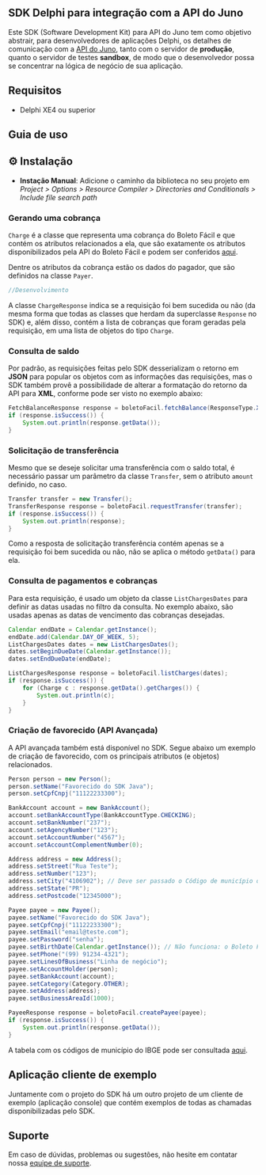 ## SDK Delphi para integração com a API do Juno

Este SDK (Software Development Kit) para API do Juno tem como objetivo abstrair, para desenvolvedores de aplicações Delphi, os detalhes de comunicação com a [API do Juno](https://dev.juno.com.br/api/v2), tanto com o servidor de **produção**, quanto o servidor de testes **sandbox**, de modo que o desenvolvedor possa se concentrar na lógica de negócio de sua aplicação.

## Requisitos

* Delphi XE4 ou superior

## Guia de uso

## ⚙️ Instalação
* **Instação Manual**: Adicione o caminho da biblioteca no seu projeto em *Project > Options > Resource Compiler > Directories and Conditionals > Include file search path*

### Gerando uma cobrança

`Charge` é a classe que representa uma cobrança do Boleto Fácil e que contém os atributos relacionados a ela, que 
são exatamente os atributos disponibilizados pela API do Boleto Fácil e podem ser conferidos [aqui](https://www.boletobancario.com/boletofacil/integration/integration.html#cobrancas). 

Dentre os atributos da cobrança estão os dados do pagador, que são definidos na classe `Payer`.

```pascal
//Desenvolvimento
```

A classe `ChargeResponse` indica se a requisição foi bem sucedida ou não (da mesma forma que todas as classes que herdam da superclasse `Response` no SDK) e, além disso, contém a lista de cobranças que foram geradas pela requisição, em uma lista de objetos do tipo `Charge`.


### Consulta de saldo

Por padrão, as requisições feitas pelo SDK desserializam o retorno em **JSON** para popular os objetos com as informações das requisições, mas o SDK também provê a possibilidade de alterar a formatação do retorno da API para **XML**, conforme pode ser visto no exemplo abaixo:

```java
FetchBalanceResponse response = boletoFacil.fetchBalance(ResponseType.XML);
if (response.isSuccess()) {
	System.out.println(response.getData());
}
```


### Solicitação de transferência

Mesmo que se deseje solicitar uma transferência com o saldo total, é necessário passar um parâmetro da classe `Transfer`, sem o atributo `amount` definido, no caso.

```java
Transfer transfer = new Transfer();
TransferResponse response = boletoFacil.requestTransfer(transfer);
if (response.isSuccess()) {
	System.out.println(response);
}
```

Como a resposta de solicitação transferência contém apenas se a requisição foi bem sucedida ou não, não se aplica o método `getData()` para ela.


### Consulta de pagamentos e cobranças

Para esta requisição, é usado um objeto da classe `ListChargesDates` para definir as datas usadas no filtro da consulta. No exemplo abaixo, são usadas apenas as datas de vencimento das cobranças desejadas.

```java
Calendar endDate = Calendar.getInstance();
endDate.add(Calendar.DAY_OF_WEEK, 5);
ListChargesDates dates = new ListChargesDates();
dates.setBeginDueDate(Calendar.getInstance());
dates.setEndDueDate(endDate);

ListChargesResponse response = boletoFacil.listCharges(dates);
if (response.isSuccess()) {
	for (Charge c : response.getData().getCharges()) {
		System.out.println(c);
	}
}
```


### Criação de favorecido (API Avançada)

A API avançada também está disponível no SDK. Segue abaixo um exemplo de criação de favorecido, com os principais atributos (e objetos) relacionados.

```java
Person person = new Person();
person.setName("Favorecido do SDK Java");
person.setCpfCnpj("11122233300");

BankAccount account = new BankAccount();
account.setBankAccountType(BankAccountType.CHECKING);
account.setBankNumber("237");
account.setAgencyNumber("123");
account.setAccountNumber("4567");
account.setAccountComplementNumber(0);

Address address = new Address();
address.setStreet("Rua Teste");
address.setNumber("123");
address.setCity("4106902"); // Deve ser passado o Código de município do IBGE, assim como na API
address.setState("PR");
address.setPostcode("12345000");

Payee payee = new Payee();
payee.setName("Favorecido do SDK Java");
payee.setCpfCnpj("11122233300");
payee.setEmail("email@teste.com");
payee.setPassword("senha");
payee.setBirthDate(Calendar.getInstance()); // Não funciona: o Boleto Fácil rejeita favorecidos menores de idade
payee.setPhone("(99) 91234-4321");
payee.setLinesOfBusiness("Linha de negócio");
payee.setAccountHolder(person);
payee.setBankAccount(account);
payee.setCategory(Category.OTHER);
payee.setAddress(address);
payee.setBusinessAreaId(1000);

PayeeResponse response = boletoFacil.createPayee(payee);
if (response.isSuccess()) {
	System.out.println(response.getData());
}
```

A tabela com os códigos de município do IBGE pode ser consultada [aqui](http://www.ibge.gov.br/home/geociencias/areaterritorial/area.shtm).


## Aplicação cliente de exemplo

Juntamente com o projeto do SDK há um outro projeto de um cliente de exemplo (aplicação console) que contém exemplos de todas as chamadas disponibilizadas pelo SDK.


## Suporte

Em caso de dúvidas, problemas ou sugestões, não hesite em contatar nossa [equipe de suporte](mailto:suporte@boletobancario.com).
